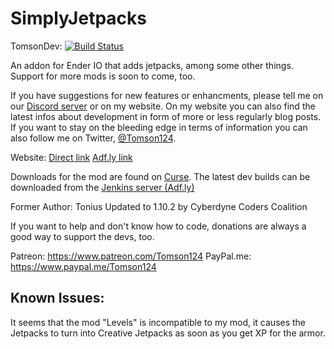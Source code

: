 SimplyJetpacks
==============
TomsonDev: [![Build Status](http://modmuss50.me:8080/job/SimplyJetpacks-2/job/SimplyJetpacks-2-1.10.2/badge/icon)](http://modmuss50.me:8080/job/SimplyJetpacks-2/job/SimplyJetpacks-2-1.10.2/)

An addon for Ender IO that adds jetpacks, among some other things.
Support for more mods is soon to come, too.

If you have suggestions for new features or enhancments, please tell me on our [Discord server](https://discord.gg/HhhWRXd) or on my website.
On my website you can also find the latest infos about development in form of more or less regularly blog posts. If you want to stay on the bleeding edge in
terms of information you can also follow me on Twitter, [@Tomson124](https://twitter.com/Tomson124).

Website: [Direct link](http://simplejetpacks.mods.center/) [Adf.ly link](http://adf.ly/1eXwoV)

Downloads for the mod are found on [Curse](https://minecraft.curseforge.com/projects/simply-jetpacks-2).
The latest dev builds can be downloaded from the [Jenkins server (Adf.ly)](http://adf.ly/1eeGmt)

Former Author: Tonius
Updated to 1.10.2 by Cyberdyne Coders Coalition

If you want to help and don't know how to code, donations are always a good way to support the devs, too.

Patreon:    https://www.patreon.com/Tomson124
PayPal.me:  https://www.paypal.me/Tomson124

## Known Issues:

It seems that the mod "Levels" is incompatible to my mod, it causes the Jetpacks to turn into Creative Jetpacks as soon as you get XP for the armor.
